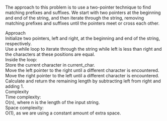 The approach to this problem is to use a two-pointer technique to find matching prefixes and suffixes. We start with two pointers at the beginning and end of the string, and then iterate through the string, removing matching prefixes and suffixes until the pointers meet or cross each other.<br>

Approach<br>
Initialize two pointers, left and right, at the beginning and end of the string, respectively.<br>
Use a while loop to iterate through the string while left is less than right and the characters at these positions are equal.<br>
Inside the loop:<br>
Store the current character in current_char.<br>
Move the left pointer to the right until a different character is encountered.<br>
Move the right pointer to the left until a different character is encountered.<br>
Calculate and return the remaining length by subtracting left from right and adding 1.<br>
Complexity<br>
Time complexity:<br>
O(n), where n is the length of the input string.<br>
Space complexity:<br>
O(1), as we are using a constant amount of extra space.​<br>
